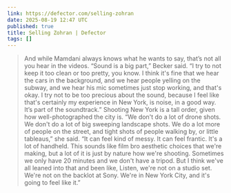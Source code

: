 ```yaml
---
link: https://defector.com/selling-zohran
date: 2025-08-19 12:47 UTC
published: true
title: Selling Zohran | Defector
tags: []
---
```


> And while Mamdani always knows what he wants to say, that’s not all you hear in the videos. “Sound is a big part,” Becker said. “I try to not keep it too clean or too pretty, you know. I think it's fine that we hear the cars in the background, and we hear people yelling on the subway, and we hear his mic sometimes just stop working, and that's okay. I try not to be too precious about the sound, because I feel like that's certainly my experience in New York, is noise, in a good way. It’s part of the soundtrack.” Shooting New York is a tall order, given how well-photographed the city is. “We don't do a lot of drone shots. We don't do a lot of big sweeping landscape shots. We do a lot more of people on the street, and tight shots of people walking by, or little tableaus,” she said. “It can feel kind of messy. It can feel frantic. It's a lot of handheld. This sounds like film bro aesthetic choices that we're making, but a lot of it is just by nature how we're shooting. Sometimes we only have 20 minutes and we don't have a tripod. But I think we've all leaned into that and been like, Listen, we're not on a studio set. We're not on the backlot at Sony. We're in New York City, and it's going to feel like it.”
